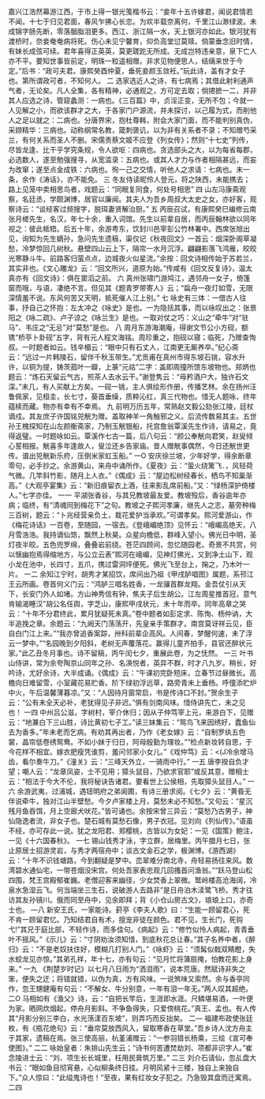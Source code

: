 <!-- { "loadSidebar": true } -->
嘉兴江浩然幕游江西，于市上得一银光笺楷书云：“妾年十五许嫁君，闻说君情若不闻。十七于归见君面，春风乍拂心长恋。为欢半载奈离何，千里江山渺绿波。未成锦字肠先断，零落胭脂泪更多。西江、浙江隔一水，天上银河亦如此。银河犹有渡桥时，奈妾奄奄病将死。伤心未见宁馨育，仰负高堂愆莫赎。倘蒙垂念旧时情，有妹长成弦可续。君年喜得正英英，莫更蹉跎无所成。无成岂特违亲意，泉下亡人亦不平。要知世事皆前定，明珠一粒遥相赠。非求见物便思人，结缡来世于今定。”后书：“政可夫君。康熙癸酉仲夏，垂死妾颜玉敛衽。”玩此诗，盖有才女子也。第所谓政可者，不知何人。
二
选家选近人之诗，有七病焉；其借此射利通声气者，无论矣。凡人全集，各有精神，必通观之，方可定去取；倘捃摭一二，并非其人应选之诗，管窥蠡测：一病也。《三百篇》中，贞淫正变，无所不包；今就一人见解之小，而欲该群才之大，于各家门户源流，并未探讨，以己履为式，而削他人之足以就之：二病也。分唐界宋，抱杜尊韩，附会大家门面，而不能判别真伪，采撷精华：三病也。动称纲常名教，箴刺褒讥，以为非有关系者不录；不知赠芍采兰，有何关系而圣人不删。宋儒责蔡文姬不应登《列女传》；然则“十七史”列传，尽皆龙逢、比干乎学究条规，令人欲呕：四病也。贪选部头之大，以为每省每郡，必选数人，遂至勉强搜寻，从宽滥录：五病也。或其人才力与作者相隔甚远，而妄为改窜；遂至点金成铁：六病也。徇一己之交情，听他人之求请：七病也。末一条，余作《涛话》，亦不能免。
三
冬友侍读昵伶人登元，将之陕西，未能携去；路上见笼中卖相思鸟者，戏题云：“同眠复同食，何处号相思”
四
山左冯康斋观察，名廷丞，学颇渊博，居官以廉闻。其夫人为吾乡周叔大太史之女，亦好客，观察诗云：“谈经客过频搜字，脱珥妻贤解治厨。”
五
丙辰召试，有康熙癸巳编修云南张月槎先生，名汉，年七十余，重入词馆。先生以前辈自居，而丙辰翰林欲以同年视之：彼此柢牾。后五十年，余游粤东，饮封川邑宰彭公竹林署中。西席张旭出见，询知为先生嫡孙，急问先生遗稿，渠仅记《秋夜回文》一首云：烟深卧阁草凝愁，冷梦惊回几树秋。悬壁四山云上下，隔帘一水月沉浮。翩翩影落飞鸿雁，皎皎光寒静斗牛。前路客归萤点点，边城夜火似星流。”余按：回文诗相传始于苏若兰，其实非也。《文心雕龙》云：“回文所兴，道原为始。”传咸有《回文反复诗》，温太真亦有《回文诗》：俱在窦滔之前。
六
真州张啸门游鸠江，遇邻舟一女子，倚篷窗而哦，与语，凄绝不言。但见其《题青罗带寄人》云；“扁舟一夜灯如雪，无限深情羞不说。东风何苦又天明，抵死催人江上别。”
七
咏史有三体：一借古人往事，抒自己之怀抱：左太冲之《咏史》是也。一为隐括其事，而以咏叹出之：张景阳之《咏二疏》、卢子谅之《咏兰生》是也。一取对仗之巧：义山之“牵牛”对“驻马”、韦庄之“无忌”对“莫愁”是也。
八
周月东游海潮庵，得谢文节公小方砚，额镌“桥亭卜卦砚”五字，背有元人程文海铭。周珍重之，抱砚以寝；临死，乃赠查恂叔。一时题者如云。钱辛楣云：“眼中只有石丈人，江南更无厮养卒。”纪心斋云：“远过一片韩陵石，留伴千秋玉带生。”尤贡甫在真州市得东坡石铫，容水升许，以铜为提，铸茨菰叶一瓣，上篆“元祜”二字：盖即周撞所馈东坡物也。郑炳也题云：“炼石天留云气古，煎茶人去水云干。”谢登隽云：“毋矜酒户大，独许石文深。”未几，有人买献上方矣。一砚一铫，主人俱绘形作册，传播艺林。余在扬州汪鲁佩家，见桓圭，长七寸，葵首垂缲，质粹沁红，真三代物也。惜无人题咏，终年蕴椟而藏。物亦有幸有不幸焉。
九
前明万历五年，常熟赵文毅公劾张江陵，廷杖谪戍。其友庶子许国铭兕觥为赠。盖取神羊一角触邪之义。后流传数易其主。五世孙王槐探知在山左颜衡斋家，乃制玉觥银船，托宫詹翁覃溪先生作诗，请易之，竟得返璧。一时题咏如云。覃溪作七古一篇，后八句云：“颜公奉觥向君笑，赵叟倾心誓相报。觥喜多年逢故人，叟泣还乡告家庙。昔人赠觥事偶然，今日还觥世更传。谱出兕觥新乐府，压倒米家虹玉船。”
一O
安庆徐兰坡，少年好学，得余断章零句，必手抄之。余游黄山，来舟中诵所作。《夏夜》云：“萤火绕篱飞．，风轻荷气微。几竿斜竹影，随月上人衣。”《偶成》云：“屋边松树经春长，栖鸟不知巢渐高。”《大观亭宴集》云：“新旧痕留衣上酒，往来影乱席前船。”又：“绿杨深护倚楼人。”七字亦佳。
一一
平湖张香谷，与其兄教坡最友爱。教坡殁后，香谷逾年亦病；临终，有“清魂同到梅花下”之句。教坡之子熙河孝廉，继先人之志，墓旁种梅三百树，题云：“卜兆经营亲负土，栽花爱护当承欢。”可谓孝矣。熙河爱游山，作《梅花诗话》一百卷，至随园，一宿去。《登峨嵋绝顶》见怀云：“峨嵋高绝天，八月雪浩浩。我持谪仙筇，飘然上秋昊。众星向檐低，群峰入望小。佛光日中明，圣灯夜半皎。五色兜罗绵，叠叠岩前绕。苍茫四顾间，忽忆随园老。奇景不共赏，何以惬幽抱焉得缩地方，与公立云表”熙河在峨嵋，见神灯佛光，又到净土山下，观小龙在池中，长四寸，五爪，携过雷洞坪便死。佛光飞至台上，掬之，乃木叶一片。
一二
余知江宁时，胡秀才某招饮，席间出乃祖《甲戌胪唱图》属题，系邗江王云所画。卷首何义门云：“鸿胪三唱名姓香，一龙骧首群龙翔。金吾仗引从天下，长安门外人如堵。方山神秀信有钟，焦夫子后生胡公。江左周星推首冠，意气肯输渴睡汉”胡公名任舆，字芝山，康熙甲戌状元，未十年而卒。同年高章之哭云：“十年不分君终此，累月犹疑死未真。”卷中题者如彭定求、陈恂、杨仲讷，大半追挽之章。余题云：“九阙天门荡荡开，先皇亲手策群才。南宫莫讶祥云见，臣自白门江上来。”“我亦曾追香案踪，卅科前辈企高风。人间春，梦醒何速，未了浮云一梦中。”“名园晚到夕阳斜，老树无声覆落花。赢得儿童齐拍手，县官还醉状元家。”此乙丑冬月事也。诗不留稿，丙午闰七夕，重展此卷，为之怃然。
一三
叶书山侍讲，常为余夸陶京山同年之孙、名涣悦者，英异不群，时才八九岁。稍长，好吟诗，尤好余诗，大半成诵。《偶成》云：“午课初完卧短床，立春节过昼微长。高檐向日难留雪，小室藏花易贮香。阶下绿初浮远草，路旁青未上垂杨。呼僮添贮炉中火，午后温馨薄暮凉。”又：“人因待月窗常启，书是传诗口不封。”贺余生子云：“公有未全天必补，老犹得见子非迟。”俱有剑南风味。惜侍讲先亡，未之见也！
一四
中州吕公滋，字树村，宰介休归；因从子仲笃宰上元，来游白下，见赠云：“地兼白下三山胜，诗比黄初七子工。”读三妹集云：“鸳鸟飞来因绣好，蠹鱼仙去为香多。”年未老而乞病。有劝其再出者，乃作《老女嫁》云：“自制罗纨五色裳，晶帘低卷绣鸳鸯。不如小妹于归日，阿母殷勤为理妆。”“检点新妆转自思，于今花样不相宜。嫁衣肥瘦凭谁剪，羞问邻家小女儿。”《戏仲笃》云：&lt;(J冷余增马齿，看尔奏牛刀。”《潼关》云：“三峰天外立，一骑雨中行。”
一五
唐李揆自负才望；嘲人云：“龙章凤姿，士不见用；獐头鼠目，乃欲求官耶”或反其意，赠相士云：“相法于今大不伦，我将秘诀告诸君。要看世上公侯相，先取獐头鼠目人。”
一六
余游武夷，过浦城，遇钮明府之弟阆圃，有诗三册求阅。《七夕》云：“黄昏无伴说牵牛，独对江山半壁愁。今夕卢家楼上月，莫愁未必不知愁。”又句云：“星沉残月鱼吞饵，月上空廊犬吠花。”皆可诵也。余按宋曾三异云：“莫愁乃古男子，神仙隐逸者流，非女子也。楚石城有莫愁石像，男子衣冠。见刘向《列仙传》。”语虽不经，亦可存此一说。犹之龙阳君、郑樱桃，古皆以为女妃：一见《国策》鲍注，一见《十六国春秋》。
一七
锡山钱秀才泳，字立群，居梅里。丙午腊月七日，张止原居士招游灵岩，与秀才两宿舟中；谈古文金石之学，极渊博。《游西湖》云：“十年不识钱塘路，今到翻疑是梦中。峦翠难分南北寺，舟轻易扬往来风。数湾碧水通仙宅，一带苍烟没宋宫。何处吾家表忠观几回搔首问渔翁。”“跃马登山松四围，梵王宫殿郁崔巍。老僧迎客来幽径，少女焚香上翠微。鹫岭楼高沧海阔，冷泉水急湿云飞。何当端坐三生石，说破游人去路非”是日舟泊木渎鹭飞桥。秀才往访其友孙镜川。俄而同至舟中，见余即拜；背《小仓山房古文》，琅琅上口，亦奇士也。
—八
新安王氏，一家能诗。葑亭《李夫人歌》曰：“生能一顾留君心，死不肯一顾留君忆。乃知结君自有术，擅宠非徒在颜色。君不见，生长门，死钩弋!”其兄于庭比部，不轻作诗，而多佳句。《病起》云：“修竹似怜人病起，青青垂叶不摇风。”《示儿》云：“寸阴劝汝须知惜，到底秋花总让春。”其子名养中者，《醉归》云：“不是老奴扶住好，模糊几打别人门。”《咏虾》云：“须髯似戟双睛瞪，失水蛟龙见亦惊。”其弟孔祥，年十七，亦有句云：“见月忙将蒲扇掩，怕教花影上身来。”
一九
《荆楚岁时记》以七月八日雨为“洒泪雨”，说本荒唐。然赋诗非失之笨，便失之迂；将错就错，以伪为真，方有风味。一说煞味又索然。余与香亭同作，忽王甥健庵有句云：“不解女、牛分别意，一年有泪一年无。”两人叹其超绝。
二O
马相如有《渔父》诗，云：“自把长竿后，生涯即水涯。尺鳞堪易酒，一叶便为家。晒网炊烟起，停舟月影斜。不争鱼得失，只爱傍桃花。”真王、孟也。有人传其“月影分别三李白，水光荡漾百东坡”，则弄巧而反拙矣。
二—
福建布政使张廷枚，有《瓶花绝句》云：“垂帘莫放西风入，留取寒香在草堂。”吾乡诗人沈方舟主于其家，遗稿在焉。张三使高丽，杭堇浦赠云：“一参羽猎长杨乘，三绘《宣可奉使图》。”
二二
咏始皇者：朱排山先生云；“诗书何苦遭焚劫刘、项都非识字人。”崔念陵进士云：“刘、项生长长城里，枉用民膏筑万里。”
二三
刘介石请仙，忽乩盘大书云：“眼如鱼目彻宵悬，心似柳条终日挂。月明风紧十三楼，独自上来独自下。”众人惊曰：“此缢鬼诗也！”至夜，果有红妆女子犯之。乃急毁其盘而迁寓焉。
二四
